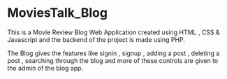 # MoviesTalk_Blog

This is a Movie Review Blog Web Application created using HTML , CSS & Javascript and the backend of the project is made using PHP.

The Blog gives the features like signin , signup , adding a post , deleting a post , searching through the blog and more of these controls are given to the admin of the blog app.
